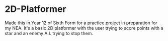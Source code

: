 # 2D-Platformer
Made this in Year 12 of Sixth Form for a practice project in preparation for my NEA. It's a basic 2D platformer with the user trying to score points with a star and an enemy A.I. trying to stop them.
